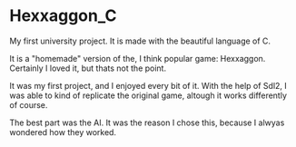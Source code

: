 # Hexxaggon_C
My first university project.
It is made with the beautiful language of C.

It is a "homemade" version of the, I think popular game: Hexxaggon.
Certainly I loved it, but thats not the point.

It was my first project, and I enjoyed every bit of it.
With the help of Sdl2, I was able to kind of replicate the original game, altough it works differently of course.

The best part was the AI. It was the reason I chose this, because I alwyas wondered how they worked.
